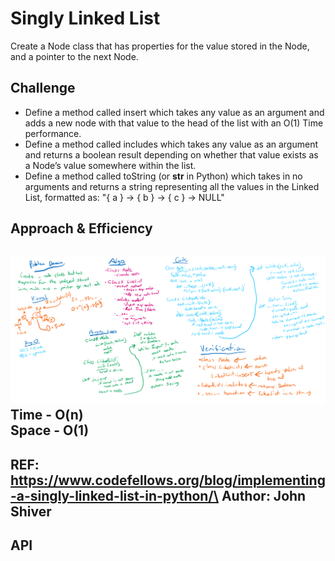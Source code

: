 # Singly Linked List
Create a Node class that has properties for the value stored in the Node, and a pointer to the next Node.

## Challenge
- Define a method called insert which takes any value as an argument and adds a new node with that value to the head of the list with an O(1) Time performance.
- Define a method called includes which takes any value as an argument and returns a boolean result depending on whether that value exists as a Node’s value somewhere within the list.
- Define a method called toString (or __str__ in Python) which takes in no arguments and returns a string representing all the values in the Linked List, formatted as:
"{ a } -> { b } -> { c } -> NULL"

## Approach & Efficiency
![image](../assets/linkedLists.png)
Time - O(n)\
Space - O(1)
---
REF: https://www.codefellows.org/blog/implementing-a-singly-linked-list-in-python/\
Author: John Shiver
---

## API